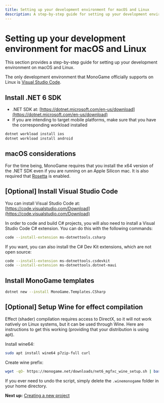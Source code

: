 ```yaml
---
title: Setting up your development environment for macOS and Linux
description: A step-by-step guide for setting up your development environment on macOS and Linux.
---
```


# Setting up your development environment for macOS and Linux

This section provides a step-by-step guide for setting up your development environment on macOS and Linux.

The only development environment that MonoGame officially supports on Linux is [Visual Studio Code](https://code.visualstudio.com/).

## Install .NET 6 SDK

- .NET SDK at: [https://dotnet.microsoft.com/en-us/download](https://dotnet.microsoft.com/en-us/download)
- If you are intending to target mobile platforms, make sure that you have the corresponding workload installed

```sh
dotnet workload install ios
dotnet workload install android
```

## macOS considerations

For the time being, MonoGame requires that you install the x64 version of the .NET SDK even if you are running on an Apple Silicon mac. It is also required that [Rosetta](https://support.apple.com/en-us/HT211861) is enabled.

## [Optional] Install Visual Studio Code

You can install Visual Studio Code at: [https://code.visualstudio.com/Download](https://code.visualstudio.com/Download)

In order to code and build C# projects, you will also need to install a Visual Studio Code C# extension. You can do this with the following commands:

```sh
code --install-extension ms-dotnettools.csharp
```

If you want, you can also install the C# Dev Kit extensions, which are not open source:
```sh
code --install-extension ms-dotnettools.csdevkit
code --install-extension ms-dotnettools.dotnet-maui
```

## Install MonoGame templates

```sh
dotnet new --install MonoGame.Templates.CSharp
```

## [Optional] Setup Wine for effect compilation

Effect (shader) compilation requires access to DirectX, so it will not work natively on Linux systems, but it can be used through Wine. Here are instructions to get this working (providing that your distribution is using apt).

Install wine64:

```sh
sudo apt install wine64 p7zip-full curl
```

Create wine prefix:

```sh
wget -qO- https://monogame.net/downloads/net6_mgfxc_wine_setup.sh | bash
```

If you ever need to undo the script, simply delete the `.winemonogame` folder in your home directory.

**Next up:** [Creating a new project](2_creating_a_new_project_netcore.md)
